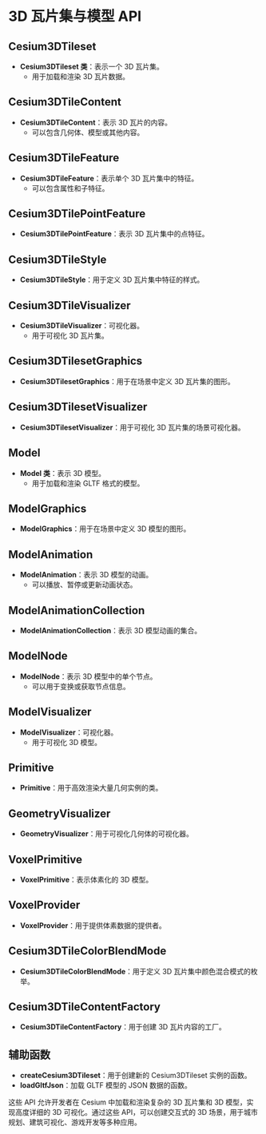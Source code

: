 # 3D 瓦片集与模型 API

## Cesium3DTileset
- **Cesium3DTileset 类**：表示一个 3D 瓦片集。
  - 用于加载和渲染 3D 瓦片数据。

## Cesium3DTileContent
- **Cesium3DTileContent**：表示 3D 瓦片的内容。
  - 可以包含几何体、模型或其他内容。

## Cesium3DTileFeature
- **Cesium3DTileFeature**：表示单个 3D 瓦片集中的特征。
  - 可以包含属性和子特征。

## Cesium3DTilePointFeature
- **Cesium3DTilePointFeature**：表示 3D 瓦片集中的点特征。

## Cesium3DTileStyle
- **Cesium3DTileStyle**：用于定义 3D 瓦片集中特征的样式。

## Cesium3DTileVisualizer
- **Cesium3DTileVisualizer**：可视化器。
  - 用于可视化 3D 瓦片集。

## Cesium3DTilesetGraphics
- **Cesium3DTilesetGraphics**：用于在场景中定义 3D 瓦片集的图形。

## Cesium3DTilesetVisualizer
- **Cesium3DTilesetVisualizer**：用于可视化 3D 瓦片集的场景可视化器。

## Model
- **Model 类**：表示 3D 模型。
  - 用于加载和渲染 GLTF 格式的模型。

## ModelGraphics
- **ModelGraphics**：用于在场景中定义 3D 模型的图形。

## ModelAnimation
- **ModelAnimation**：表示 3D 模型的动画。
  - 可以播放、暂停或更新动画状态。

## ModelAnimationCollection
- **ModelAnimationCollection**：表示 3D 模型动画的集合。

## ModelNode
- **ModelNode**：表示 3D 模型中的单个节点。
  - 可以用于变换或获取节点信息。

## ModelVisualizer
- **ModelVisualizer**：可视化器。
  - 用于可视化 3D 模型。

## Primitive
- **Primitive**：用于高效渲染大量几何实例的类。

## GeometryVisualizer
- **GeometryVisualizer**：用于可视化几何体的可视化器。

## VoxelPrimitive
- **VoxelPrimitive**：表示体素化的 3D 模型。

## VoxelProvider
- **VoxelProvider**：用于提供体素数据的提供者。

## Cesium3DTileColorBlendMode
- **Cesium3DTileColorBlendMode**：用于定义 3D 瓦片集中颜色混合模式的枚举。

## Cesium3DTileContentFactory
- **Cesium3DTileContentFactory**：用于创建 3D 瓦片内容的工厂。

## 辅助函数
- **createCesium3DTileset**：用于创建新的 Cesium3DTileset 实例的函数。
- **loadGltfJson**：加载 GLTF 模型的 JSON 数据的函数。

这些 API 允许开发者在 Cesium 中加载和渲染复杂的 3D 瓦片集和 3D 模型，实现高度详细的 3D 可视化。通过这些 API，可以创建交互式的 3D 场景，用于城市规划、建筑可视化、游戏开发等多种应用。
